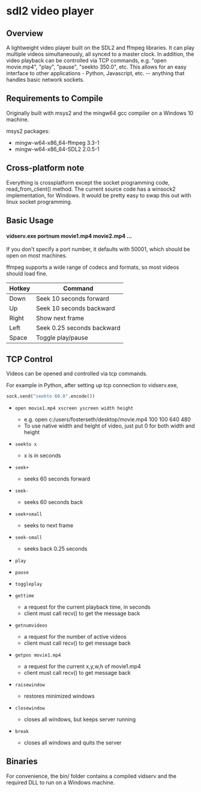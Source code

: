 # sdl2 video player

## Overview
A lightweight video player built on the SDL2 and ffmpeg libraries. It can play multiple videos simultaneously, all synced to a master clock.
In addition, the video playback can be controlled via TCP commands, e.g. "open movie.mp4", "play", "pause", "seekto 350.0", etc.
This allows for an easy interface to other applications - Python, Javascript, etc. -- anything that handles basic network sockets.

## Requirements to Compile
Originally built with msys2 and the mingw64 gcc compiler on a Windows 10 machine.

msys2 packages:
- mingw-w64-x86_64-ffmpeg 3.3-1
- mingw-w64-x86_64-SDL2 2.0.5-1

## Cross-platform note
Everything is crossplatform except the socket programming code, read_from_client() method. The current source code has a winsock2 implementation, for Windows. It would be pretty easy to swap this out with linux socket programming.

## Basic Usage
#### vidserv.exe portnum movie1.mp4 movie2.mp4 ...

If you don't specify a port number, it defaults with 50001, which should be open on most machines.

ffmpeg supports a wide range of codecs and formats, so most videos should load fine.

| Hotkey | Command |
| ---    | --- |
| Down | Seek 10 seconds forward |
| Up | Seek 10 seconds backward |
| Right | Show next frame |
| Left | Seek 0.25 seconds backward |
| Space | Toggle play/pause |

## TCP Control

Videos can be opened and controlled via tcp commands.

For example in Python, after setting up tcp connection to vidserv.exe,
```python
sock.send("seekto 60.0".encode())
```

- `open movie1.mp4 xscreen yscreen width height`
    - e.g. open c:/users/fosterseth/desktop/movie.mp4 100 100 640 480
    - To use native width and height of video, just put 0 for both width and height
    
- `seekto x`
    - x is in seconds
 
- `seek+`
    - seeks 60 seconds forward
    
- `seek-`
    - seeks 60 seconds back
    
- `seek+small`
    - seeks to next frame
 
- `seek-small`
    - seeks back 0.25 seconds
    
- `play`

- `pause`

- `toggleplay`
    
- `gettime`
    - a request for the current playback time, in seconds
    - client must call recv() to get the message back

- `getnumvideos`
    - a request for the number of active videos
    - client must call recv() to get message back
    
- `getpos movie1.mp4`
    - a request for the current x,y,w,h of movie1.mp4
    - client must call recv() to get message back
    
- `raisewindow`
    - restores minimized windows
    
- `closewindow`
    - closes all windows, but keeps server running
    
- `break`
    - closes all windows and quits the server
 
 
## Binaries
For convenience, the bin/ folder contains a compiled vidserv and the required DLL to run on a Windows machine.